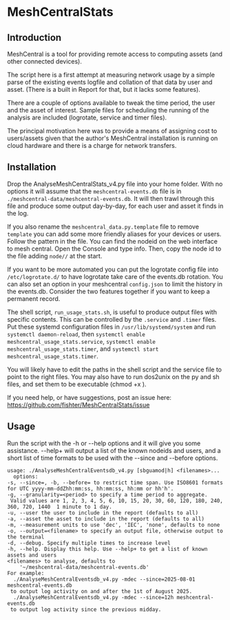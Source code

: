 # MeshCentralStats

## Introduction

MeshCentral is a tool for providing remote access to computing assets (and other connected devices).

The script here is a first attempt at measuring network usage by a simple parse of the existing events logfile and collation of that data by user and asset. (There is a built in Report for that, but it lacks some features).

There are a couple of options available to tweak the time period, the user and the asset of interest. Sample files for scheduling the running of the analysis are included (logrotate, service and timer files).

The principal motivation here was to provide a means of assigning cost to users/assets given that the author's MeshCentral installation is running on cloud hardware and there is a charge for network transfers.

## Installation

Drop the AnalyseMeshCentralStats_v4.py file into your home folder. With no options it will assume that the `meshcentral-events.db` file is in `./meshcentral-data/meshcentral-events.db`. It will then trawl through this file and produce some output day-by-day, for each user and asset it finds in the log.

If you also rename the `meshcentral_data.py.template` file to remove `template` you can add some more friendly aliases for your devices or users. Follow the pattern in the file. You can find the nodeid on the web interface to mesh central. Open the Console and type info. Then, copy the node id to the file adding `node//` at the start.

If you want to be more automated you can put the logrotate config file into `/etc/logrotate.d/` to have logrotate take care of the events.db rotation. You can also set an option in your meshcentral `config.json` to limit the history in the events.db. Consider the two features together if you want to keep a permanent record.

The shell script, `run_usage_stats.sh`, is useful to produce output files with specific contents. This can be controlled by the `.service` and `.timer` files.  Put these systemd configuration files in `/usr/lib/systemd/system` and run `systemctl daemon-reload`, then `systemctl enable meshcentral_usage_stats.service`, `systemctl enable meshcentral_usage_stats.timer`, and `systemctl start meshcentral_usage_stats.timer`.

You will likely have to edit the paths in the shell script and the service file to point to the right files. You may also have to run dos2unix on the py and sh files, and set them to be executable (chmod +x <file>).

If you need help, or have suggestions, post an issue here: https://github.com/fishter/MeshCentralStats/issue

## Usage

Run the script with the -h or --help options and it will give you some assistance. --help+ will output a list of the known nodeids and users, and a short list of time formats to be used with the --since and --before options.

    usage: ./AnalyseMeshCentralEventsdb_v4.py [sbguamod|h] <filenames>...
      options:
    -s, --since=, -b, --before= to restrict time span. Use ISO8601 formats for UTC yyyy-mm-ddZhh:mm:ss, hh:mm:ss, hh:mm or hh'h'.
    -g, --granularity=<period> to specify a time period to aggregate.
     Valid values are 1, 2, 3, 4, 5, 6, 10, 15, 20, 30, 60, 120, 180, 240, 360, 720, 1440  1 minute to 1 day.
    -u, --user the user to include in the report (defaults to all)
    -a, --asset the asset to include in the report (defaults to all)
    -m, --measurement units to use 'dec', 'IEC', 'none', defaults to none
    -o, --output=<filename> to specify an output file, otherwise output to the terminal
    -d, --debug. Specify multiple times to increase level
    -h, --help. Display this help. Use --help+ to get a list of known assets and users
    <filenames> to analyse, defaults to
        '~/meshcentral-data/meshcentral-events.db'
    For example:
      ./AnalyseMeshCentralEventsdb_v4.py -mdec --since=2025-08-01 meshcentral-events.db
     to output log activity on and after the 1st of August 2025.
      ./AnalyseMeshCentralEventsdb_v4.py -mdec --since=12h meshcentral-events.db
     to output log activity since the previous midday.
